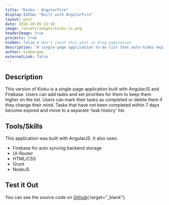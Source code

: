 ```yaml
---
title: "Kioku - AngularFire"
display-title: "Built with AngularFire"
layout: post
date: 2016-10-05 22:10
image: /assets/images/kioku-js.png
headerImage: true
projects: true
hidden: false # don't count this post in blog pagination
description: "A single-page application to-do list that auto-hides expired tasks."
author: kimbergee
externalLink: false
---
```


## Description

This version of Kioku is a single-page application built with AngularJS and Firebase. Users can add tasks and set priorities for them to keep them higher on the list. Users can mark their tasks as completed or delete them if they change their mind. Tasks that have not been completed within 7 days become expired and move to a separate 'task history' list.

## Tools/Skills

This application was built with AngularJS. It also uses:

* Firebase for auto syncing backend storage
* UI-Router
* HTML/CSS
* Grunt
* NodeJS


## Test it Out

You can see the source code on [Github](https://github.com/kimbergee/kioku-js){:target="_blank"}.
